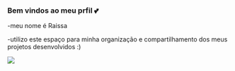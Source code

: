 ### Bem vindos ao meu prfil 💕

-meu nome é Raissa 

-utilizo este espaço para minha organização e compartilhamento dos meus projetos desenvolvidos :)



![](https://media.tenor.com/kDL2dLiZ38AAAAAC/quby-chan.gif)

